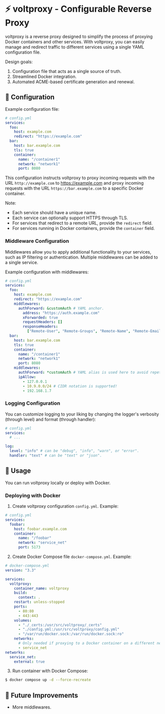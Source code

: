 # ⚡ voltproxy - Configurable Reverse Proxy

voltproxy is a reverse proxy designed to simplify the process of proxying Docker containers and other services.
With voltproxy, you can easily manage and redirect traffic to different services using a single YAML configuration file.

Design goals:

1. Configuration file that acts as a single source of truth.
2. Streamlined Docker integration.
3. Automated ACME-based certificate generation and renewal.

## 🔧 Configuration

Example configuration file:

```yaml
# config.yml
services:
  foo:
    host: example.com
    redirect: "https://example.com"
  bar:
    host: bar.example.com
    tls: true
    container:
      name: "/container1"
      network: "network1"
      port: 8080
```

This configuration instructs voltproxy to proxy incoming requests with the URL `http://example.com` to <https://example.com> and proxy incoming requests with the URL `https://bar.example.com` to a specific Docker container.

Note:

- Each service should have a unique name.
- Each service can optionally support HTTPS through TLS.
- For services that redirect to a remote URL, provide the `redirect` field.
- For services running in Docker containers, provide the `container` field.

### Middleware Configuration

Middlewares allow you to apply additional functionality to your services, such as IP filtering or authentication.
Multiple middlewares can be added to a single service.

Example configuration with middlewares:

```yaml
# config.yml
services:
  foo:
    host: example.com
    redirect: "https://example.com"
    middlewares:
      authForward: &customAuth # YAML anchor.
        address: "https://auth.example.com"
        xForwarded: true
        requestHeaders: []
        responseHeaders:
          ["Remote-User", "Remote-Groups", "Remote-Name", "Remote-Email"]
  bar:
    host: bar.example.com
    tls: true
    container:
      name: "/container1"
      network: "network1"
      port: 8080
    middlewares:
      authForward: *customAuth # YAML alias is used here to avoid repetition.
      ipAllow:
        - 127.0.0.1
        - 10.9.0.0/24 # CIDR notation is supported!
        - 192.168.1.7
```

### Logging Configuration

You can customize logging to your liking by changing the logger's verbosity (through level) and format (through handler):

```yaml
# config.yml
services:
  # ...

log:
  level: "info" # can be "debug", "info", "warn", or "error".
  handler: "text" # can be "text" or "json".
```

## 📝 Usage

You can run voltproxy locally or deploy with Docker.

### Deploying with Docker

1. Create voltproxy configuration `config.yml`. Example:

```yaml
# config.yml
services:
  foobar:
    host: foobar.example.com
    container:
      name: "/foobar"
      network: "service_net"
      port: 5173
```

2. Create Docker Compose file `docker-compose.yml`. Example:

```yaml
# docker-compose.yml
version: "3.3"

services:
  voltproxy:
    container_name: voltproxy
    build:
      context: .
    restart: unless-stopped
    ports:
      - 80:80
      - 443:443
    volumes:
      - "./_certs:/usr/src/voltproxy/_certs"
      - "./config.yml:/usr/src/voltproxy/config.yml"
      - "/var/run/docker.sock:/var/run/docker.sock:ro"
    networks:
      # Only needed if proxying to a Docker container on a different network.
      - service_net
networks:
  service_net:
    external: true
```

3. Run container with Docker Compose:

```sh
$ docker compose up -d --force-recreate
```

## 🌟 Future Improvements

- More middlewares.
